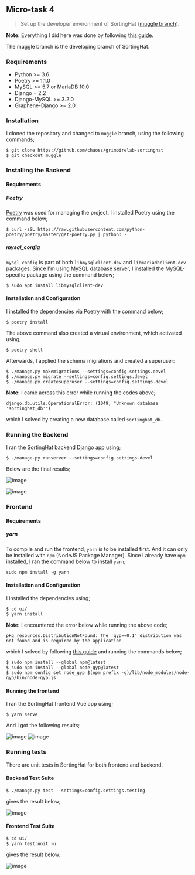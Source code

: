 ## Micro-task 4

> Set up the developer environment of SortingHat ([muggle branch](https://github.com/chaoss/grimoirelab-sortinghat/tree/muggle)).

**Note:** Everything I did here was done by following [this guide](https://github.com/chaoss/grimoirelab-sortinghat/tree/muggle).

The muggle branch is the developing branch of SortingHat.

### Requirements

- Python >= 3.6
- Poetry >= 1.1.0
- MySQL >= 5.7 or MariaDB 10.0
- Django = 2.2
- Django-MySQL >= 3.2.0
- Graphene-Django >= 2.0

### Installation

I cloned the repository and changed to `muggle` branch, using the following
commands;

```
$ git clone https://github.com/chaoss/grimoirelab-sortinghat
$ git checkout muggle
```

### Installing the Backend

#### Requirements

##### Poetry

[Poetry](https://python-poetry.org/docs/) was used for managing the project. I installed Poetry using the command below;

```$ curl -sSL https://raw.githubusercontent.com/python-poetry/poetry/master/get-poetry.py | python3 -```

##### mysql_config

`mysql_config` is part of both `libmysqlclient-dev` and `libmariadbclient-dev` packages. 
Since I'm using MySQL database server, I installed the MySQL-specific package using the command below;

```$ sudo apt install libmysqlclient-dev```

#### Installation and Configuration

I installed the dependencies via Poetry with the command below;

```$ poetry install```

The above command also created a virtual environment, which activated using;

```$ poetry shell```

Afterwards, I applied the schema migrations and created a superuser:

```
$ ./manage.py makemigrations --settings=config.settings.devel
$ ./manage.py migrate --settings=config.settings.devel
$ ./manage.py createsuperuser --settings=config.settings.devel
```
**Note:** I came across this error while running the codes above;

```django.db.utils.OperationalError: (1049, "Unknown database 'sortinghat_db'")```

which I solved by creating a new database called `sortinghat_db`.

### Running the Backend

I ran the SortingHat backend Django app using;

`$ ./manage.py runserver --settings=config.settings.devel`

Below are the final results;

![image](https://user-images.githubusercontent.com/45284829/113215123-541c4d00-9272-11eb-9fba-007d326b0e60.png)

![image](https://user-images.githubusercontent.com/45284829/113215523-defd4780-9272-11eb-8550-1ce79a2693ce.png)

### Frontend

#### Requirements

##### yarn

To compile and run the frontend, `yarn` is to be installed first. 
And it can only be installed with `npm` (NodeJS Package Manager).
Since I already have `npm` installed, I ran the command below to install `yarn`;

`sudo npm install -g yarn`

#### Installation and Configuration

I installed the dependencies using;

```
$ cd ui/
$ yarn install
```

**Note:** I encountered the error below while running the above code;

```
pkg_resources.DistributionNotFound: The 'gyp==0.1' distribution was not found and is required by the application
```

which I solved by following [this guide](https://github.com/nodejs/node-gyp/issues/2273) 
and running the commands below;

```
$ sudo npm install --global npm@latest
$ sudo npm install --global node-gyp@latest
$ sudo npm config set node_gyp $(npm prefix -g)/lib/node_modules/node-gyp/bin/node-gyp.js
```
#### Running the frontend

I ran the SortingHat frontend Vue app using;

`$ yarn serve`

And I got the following results;

![image](https://user-images.githubusercontent.com/45284829/113221334-bc702c00-927c-11eb-8eb7-39f8468d498b.png)
![image](https://user-images.githubusercontent.com/45284829/113299821-2fb58480-92f5-11eb-9cf3-9cdb15d731b3.png)

### Running tests
There are unit tests in SortingHat for both frontend and backend.

#### Backend Test Suite

`$ ./manage.py test --settings=config.settings.testing`

gives the result below;

![image](https://user-images.githubusercontent.com/45284829/113223802-e7a94a00-9281-11eb-92dd-c71b5f134e63.png)


#### Frontend Test Suite

```
$ cd ui/
$ yarn test:unit -u
```

gives the result below;

![image](https://user-images.githubusercontent.com/45284829/113223199-85037e80-9280-11eb-87b0-a54782171bfc.png)


